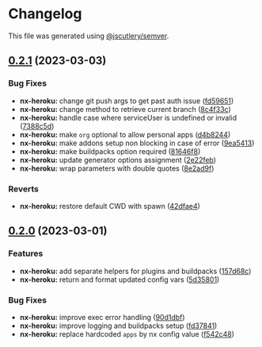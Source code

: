 # Changelog

This file was generated using [@jscutlery/semver](https://github.com/jscutlery/semver).

## [0.2.1](https://github.com/getlarge/nx-heroku/compare/nx-heroku-0.2.0...nx-heroku-0.2.1) (2023-03-03)

### Bug Fixes

- **nx-heroku:** change git push args to get past auth issue ([fd59651](https://github.com/getlarge/nx-heroku/commit/fd59651c6314db8b27262db9eb8c0d22ce020de6))
- **nx-heroku:** change method to retrieve current branch ([8c4f33c](https://github.com/getlarge/nx-heroku/commit/8c4f33c8775e0ba7ae0e96b38cb5816484dacc69))
- **nx-heroku:** handle case where serviceUser is undefined or invalid ([7388c5d](https://github.com/getlarge/nx-heroku/commit/7388c5d91c51063a73c9c61540e26584cc4541a7))
- **nx-heroku:** make `org` optional to allow personal apps ([d4b8244](https://github.com/getlarge/nx-heroku/commit/d4b82444917c66ab28e8a4aa7c94a9bf66bea657))
- **nx-heroku:** make addons setup non blocking in case of error ([9ea5413](https://github.com/getlarge/nx-heroku/commit/9ea5413b0078a2f6aa2a65bc044b14d3959201db))
- **nx-heroku:** make buildpacks option required ([81646f8](https://github.com/getlarge/nx-heroku/commit/81646f8182601e85867e5f0f6054424b8319177e))
- **nx-heroku:** update generator options assignment ([2e22feb](https://github.com/getlarge/nx-heroku/commit/2e22feb558dcaf8f7a1bd3304dc2974157c2efcd))
- **nx-heroku:** wrap parameters with double quotes ([8e2ad9f](https://github.com/getlarge/nx-heroku/commit/8e2ad9f8285f1ce23f16bce8bcecfcb0921c2a76))

### Reverts

- **nx-heroku:** restore default CWD with spawn ([42dfae4](https://github.com/getlarge/nx-heroku/commit/42dfae4fd61817a8ff0a1fa93e7138f4965e7cce))

## [0.2.0](https://github.com/getlarge/nx-heroku/compare/nx-heroku-0.1.2...nx-heroku-0.2.0) (2023-03-01)

### Features

- **nx-heroku:** add separate helpers for plugins and buildpacks ([157d68c](https://github.com/getlarge/nx-heroku/commit/157d68c46fc09057ff3027da4818d272c0c5f176))
- **nx-heroku:** return and format updated config vars ([5d35801](https://github.com/getlarge/nx-heroku/commit/5d358015e3e911bcd62270794a68c8581127028c))

### Bug Fixes

- **nx-heroku:** improve exec error handling ([90d1dbf](https://github.com/getlarge/nx-heroku/commit/90d1dbf9af1a962b2c0fe6f7537aec4eab3cbd60))
- **nx-heroku:** improve logging and buildpacks setup ([fd37841](https://github.com/getlarge/nx-heroku/commit/fd3784106b822297e567e3a66d14de33d20ede4a))
- **nx-heroku:** replace hardcoded `apps` by nx config value ([f542c48](https://github.com/getlarge/nx-heroku/commit/f542c487b3b538c6fb4e9e2bd90af38404eb1f87))
